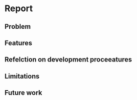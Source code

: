 # Report

## Problem 

## Features

## Refelction on development proceeatures

## Limitations 

## Future work

